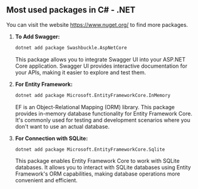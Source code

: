 ## Most used packages in C# - .NET

You can visit the website https://www.nuget.org/ to find more packages.

1. **To Add Swagger:**
    ```bash
    dotnet add package Swashbuckle.AspNetCore
    ```
    This package allows you to integrate Swagger UI into your ASP.NET Core application. Swagger UI provides interactive documentation for your APIs, making it easier to explore and test them.

2. **For Entity Framework:**
    ```bash
    dotnet add package Microsoft.EntityFrameworkCore.InMemory
    ```
    EF is an Object-Relational Mapping (ORM) library. This package provides in-memory database functionality for Entity Framework Core. It's commonly used for testing and development scenarios where you don't want to use an actual database.

3. **For Connection with SQLite:**
    ```bash
    dotnet add package Microsoft.EntityFrameworkCore.Sqlite
    ```
    This package enables Entity Framework Core to work with SQLite databases. It allows you to interact with SQLite databases using Entity Framework's ORM capabilities, making database operations more convenient and efficient.